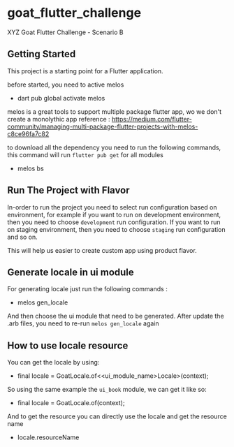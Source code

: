 # goat_flutter_challenge

XYZ Goat Flutter Challenge - Scenario B

## Getting Started

This project is a starting point for a Flutter application.

before started, you need to active melos

- dart pub global activate melos

melos is a great tools to support multiple package flutter app, wo we don't create a monolythic app
reference : https://medium.com/flutter-community/managing-multi-package-flutter-projects-with-melos-c8ce96fa7c82

to download all the dependency you need to run the following commands, 
this command will run `flutter pub get` for all modules

- melos bs

## Run The Project with Flavor

In-order to run the project you need to select run configuration based on environment,
for example if you want to run on development environment, then you need to choose `development` run configuration.
If you want to run on staging environment, then you need to choose `staging` run configuration and so on.

This will help us easier to create custom app using product flavor.

## Generate locale in ui module

For generating locale just run the following commands :

  - melos gen_locale

And then choose the ui module that need to be generated.
After update the .arb files, you need to re-run `melos gen_locale` again

## How to use locale resource
You can get the locale by using:

  - final locale = GoatLocale.of<<ui_module_name>Locale>(context);

So using the same example the `ui_book` module, we can get it like so:

  - final locale = GoatLocale.of<BookLocale>(context);

And to get the resource you can directly use the locale and get the resource name

  - locale.resourceName



